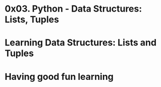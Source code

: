 # 0x03. Python - Data Structures: Lists, Tuples

# Learning Data Structures: Lists and Tuples

# Having good fun learning
